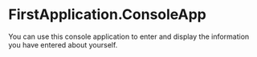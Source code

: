 # FirstApplication.ConsoleApp

You can use this console application to enter and display the information you have entered about yourself. 
